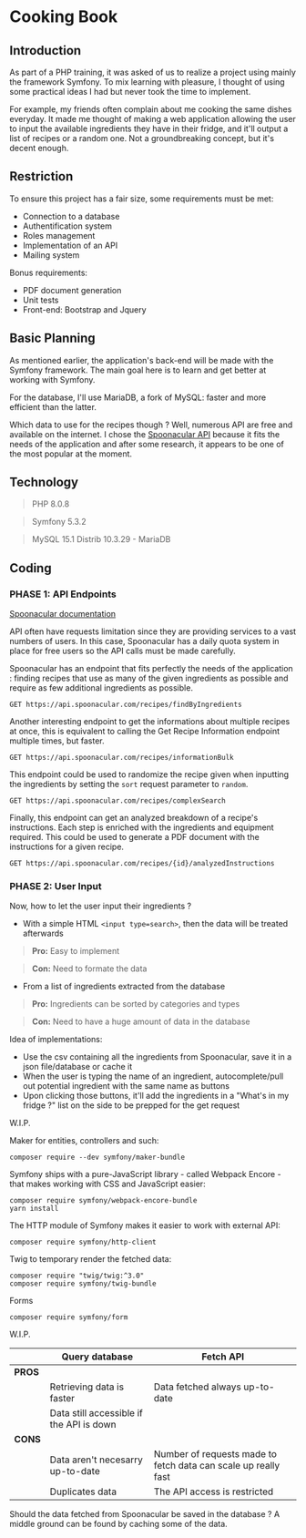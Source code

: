 # Cooking Book

## Introduction

As part of a PHP training, it was asked of us to realize a project using mainly the framework Symfony. To mix learning with pleasure, I thought of using some practical ideas I had but never took the time to implement.

For example, my friends often complain about me cooking the same dishes everyday. It made me thought of making a web application allowing the user to input the available ingredients they have in their fridge, and it'll output a list of recipes or a random one. Not a groundbreaking concept, but it's decent enough.

## Restriction

To ensure this project has a fair size, some requirements must be met:
- Connection to a database
- Authentification system
- Roles management
- Implementation of an API
- Mailing system

Bonus requirements:
- PDF document generation
- Unit tests
- Front-end: Bootstrap and Jquery

## Basic Planning

As mentioned earlier, the application's back-end will be made with the Symfony framework. The main goal here is to learn and get better at working with Symfony.

For the database, I'll use MariaDB, a fork of MySQL: faster and more efficient than the latter.

Which data to use for the recipes though ? Well, numerous API are free and available on the internet. I chose the [Spoonacular API](https://spoonacular.com/food-api) because it fits the needs of the application and after some research, it appears to be one of the most popular at the moment.

## Technology

> PHP 8.0.8

> Symfony 5.3.2

> MySQL 15.1 Distrib 10.3.29 - MariaDB

## Coding

### PHASE 1: API Endpoints

[Spoonacular documentation](https://spoonacular.com/food-api/docs)

API often have requests limitation since they are providing services to a vast numbers of users. In this case, Spoonacular has a daily quota system in place for free users so the API calls must be made carefully.

Spoonacular has an endpoint that fits perfectly the needs of the application : finding recipes that use as many of the given ingredients as possible and require as few additional ingredients as possible.

    GET https://api.spoonacular.com/recipes/findByIngredients

Another interesting endpoint to get the informations about multiple recipes at once, this is equivalent to calling the Get Recipe Information endpoint multiple times, but faster.

    GET https://api.spoonacular.com/recipes/informationBulk

This endpoint could be used to randomize the recipe given when inputting the ingredients by setting the `sort` request parameter to `random`.

    GET https://api.spoonacular.com/recipes/complexSearch

Finally, this endpoint can get an analyzed breakdown of a recipe's instructions. Each step is enriched with the ingredients and equipment required. This could be used to generate a PDF document with the instructions for a given recipe. 

    GET https://api.spoonacular.com/recipes/{id}/analyzedInstructions

### PHASE 2: User Input

Now, how to let the user input their ingredients ? 

- With a simple HTML `<input type=search>`, then the data will be treated afterwards

> **Pro:** Easy to implement

> **Con:** Need to formate the data

- From a list of ingredients extracted from the database

> **Pro:** Ingredients can be sorted by categories and types

> **Con:** Need to have a huge amount of data in the database

Idea of implementations:
- Use the csv containing all the ingredients from Spoonacular, save it in a json file/database or cache it
- When the user is typing the name of an ingredient, autocomplete/pull out potential ingredient with the same name as buttons
- Upon clicking those buttons, it'll add the ingredients in a "What's in my fridge ?" list on the side to be prepped for the get request

W.I.P.

Maker for entities, controllers and such:

    composer require --dev symfony/maker-bundle

Symfony ships with a pure-JavaScript library - called Webpack Encore - that makes working with CSS and JavaScript easier:

    composer require symfony/webpack-encore-bundle
    yarn install

The HTTP module of Symfony makes it easier to work with external API:

    composer require symfony/http-client

Twig to temporary render the fetched data:

    composer require "twig/twig:^3.0"
    composer require symfony/twig-bundle

Forms

    composer require symfony/form

W.I.P.

| | **Query database** | **Fetch API** |
| --- | --- | --- |
| **PROS** | | |
| | Retrieving data is faster | Data fetched always up-to-date |
| | Data still accessible if the API is down |  |
| **CONS** | | |
| | Data aren't necesarry up-to-date | Number of requests made to fetch data can scale up really fast |
| | Duplicates data | The API access is restricted |

Should the data fetched from Spoonacular be saved in the database ? A middle ground can be found by caching some of the data.

